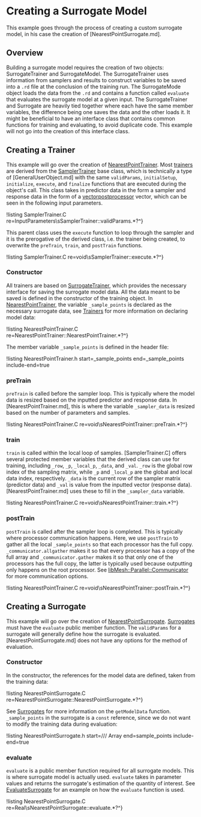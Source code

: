 # Creating a Surrogate Model

This example goes through the process of creating a custom surrogate model, in his case the creation of [NearestPointSurrogate.md].

## Overview

Building a surrogate model requires the creation of two objects: SurrogateTrainer and SurrogateModel. The SurrogateTrainer uses information from samplers and results to construct variables to be saved into a `.rd` file at the conclusion of the training run. The SurrogateMode object loads the data from the `.rd` and contains a function called `evaluate` that evaluates the surrogate model at a given input. The SurrogateTrainer and Surrogate are heavily tied together where each have the same member variables, the difference being one saves the data and the other loads it. It might be beneficial to have an interface class that contains common functions for training and evaluating, to avoid duplicate code. This example will not go into the creation of this interface class.

## Creating a Trainer

This example will go over the creation of [NearestPointTrainer](NearestPointTrainer.md). Most [trainers](Trainers/index.md) are derived from the [SamplerTrainer](SamplerTrainer.C) base class, which is technically a type of [GeneralUserObject.md] with the same `validParams`, `initialSetup`, `initialize`, `execute`, and `finalize` functions that are executed during the object's call. This class takes in predictor data in the form a sampler and response data in the form of a [vectorpostprocessor](VectorPostprocessors/index.md) vector, which can be seen in the following input parameters.

!listing SamplerTrainer.C re=InputParameters\sSamplerTrainer::validParams.*?^}

This parent class uses the `execute` function to loop through the sampler and it is the prerogative of the derived class, i.e. the trainer being created, to overwrite the `preTrain`, `train`, and `postTrain` functions.

!listing SamplerTrainer.C re=void\sSamplerTrainer::execute.*?^}

### Constructor

All trainers are based on [SurrogateTrainer](SurrogateTrainer.C), which provides the necessary interface for saving the surrogate model data. All the data meant to be saved is defined in the constructor of the training object. In [NearestPointTrainer](NearestPointTrainer.md), the variable `_sample_points` is declared as the necessary surrogate data, see [Trainers](Trainers/index.md) for more information on declaring model data:

!listing NearestPointTrainer.C re=NearestPointTrainer::NearestPointTrainer.*?^}

The member variable `_sample_points` is defined in the header file:

!listing NearestPointTrainer.h start=_sample_points end=_sample_points include-end=true

### preTrain

`preTrain` is called before the sampler loop. This is typically where the model data is resized based on the inputted predictor and response data. In [NearestPointTrainer.md], this is where the variable `_sampler_data` is resized based on the number of parameters and samples.

!listing NearestPointTrainer.C re=void\sNearestPointTrainer::preTrain.*?^}

### train

`train` is called within the local loop of samples. [SamplerTrainer.C] offers several protected member variables that the derived class can use for training, including `_row`, `_p`, `_local_p`, `_data`, and `_val`. `_row` is the global row index of the sampling matrix, while `_p` and `_local_p` are the global and local data index, respectively. `_data` is the current row of the sampler matrix (predictor data) and `_val` is value from the inputted vector (response data). [NearestPointTrainer.md] uses these to fill in the `_sampler_data` variable.

!listing NearestPointTrainer.C re=void\sNearestPointTrainer::train.*?^}


### postTrain

`postTrain` is called after the sampler loop is completed. This is typically where processor communication happens. Here, we use `postTrain` to gather all the local `_sample_points` so that each processor has the full copy. `_communicator.allgather` makes it so that every processor has a copy of the full array and `_communicator.gather` makes it so that only one of the processors has the full copy, the latter is typically used because outputting only happens on the root processor. See [libMesh::Parallel::Communicator](http://libmesh.github.io/doxygen/classlibMesh_1_1Parallel_1_1Communicator.html) for more communication options.

!listing NearestPointTrainer.C re=void\sNearestPointTrainer::postTrain.*?^}

## Creating a Surrogate

This example will go over the creation of [NearestPointSurrogate](NearestPointSurrogate.md). [Surrogates](Surrogates/index.md)  must have the `evaluate` public member function. The `validParams` for a surrogate will generally define how the surrogate is evaluated. [NearestPointSurrogate.md] does not have any options for the method of evaluation.

### Constructor

In the constructor, the references for the model data are defined, taken from the training data:

!listing NearestPointSurrogate.C re=NearestPointSurrogate::NearestPointSurrogate.*?^}

See [Surrogates](Surrogates/index.md) for more information on the `getModelData` function. `_sample_points` in the surrogate is a `const` reference, since we do not want to modify the training data during evaluation:

!listing NearestPointSurrogate.h start=/// Array end=sample_points include-end=true

### evaluate

`evaluate` is a public member function required for all surrogate models. This is where surrogate model is actually used. `evaluate` takes in parameter values and returns the surrogate's estimation of the quantity of interest. See [EvaluateSurrogate](EvaluateSurrogate.C) for an example on how the `evaluate` function is used.

!listing NearestPointSurrogate.C re=Real\sNearestPointSurrogate::evaluate.*?^}
